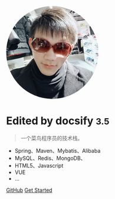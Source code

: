 <!-- _coverpage.md -->

<!-- ![logo](./_media/joke.jpg) -->
<img src="./_media/joke.jpg" style="border-radius: 50%;width: 250px;"/>

# Edited by docsify <small>3.5</small>

> 一个菜鸟程序员的技术栈。

- Spring、Maven、Mybatis、Alibaba
- MySQL、Redis、MongoDB、
- HTML5、Javascript
- VUE
- ...

[GitHub](https://github.com/XiJieYin/XiJieYin.github.io/tree/docs)
[Get Started](home.md)
